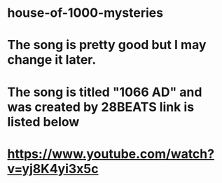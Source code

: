 # house-of-1000-mysteries
# The song is pretty good but I may change it later.
# The song is titled "1066 AD" and was created by 28BEATS link is listed below
# https://www.youtube.com/watch?v=yj8K4yi3x5c